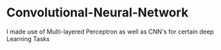# Convolutional-Neural-Network
I made use of Multi-layered Perceptron as well as CNN's for certain deep Learning Tasks
